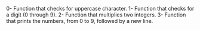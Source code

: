 0- Function that checks for uppercase character.
1- Function that checks for a digit (0 through 9).
2- Function that multiplies two integers.
3- Function that prints the numbers, from 0 to 9, followed by a new line.
